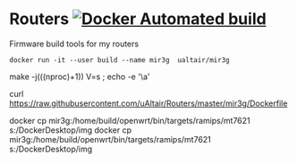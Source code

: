 # Routers [![Docker Automated build](https://img.shields.io/docker/automated/jrottenberg/ffmpeg.svg)](https://hub.docker.com/r/ualtair/routers/)

Firmware build tools for my routers

`docker run -it --user build --name mir3g  ualtair/mir3g`

make -j$(($(nproc)+1)) V=s ; echo -e '\a'

curl https://raw.githubusercontent.com/uAltair/Routers/master/mir3g/Dockerfile

docker cp mir3g:/home/build/openwrt/bin/targets/ramips/mt7621 s:/DockerDesktop/img
docker cp mir3g:/home/build/openwrt/bin/targets/ramips/mt7621 s:/DockerDesktop/img
